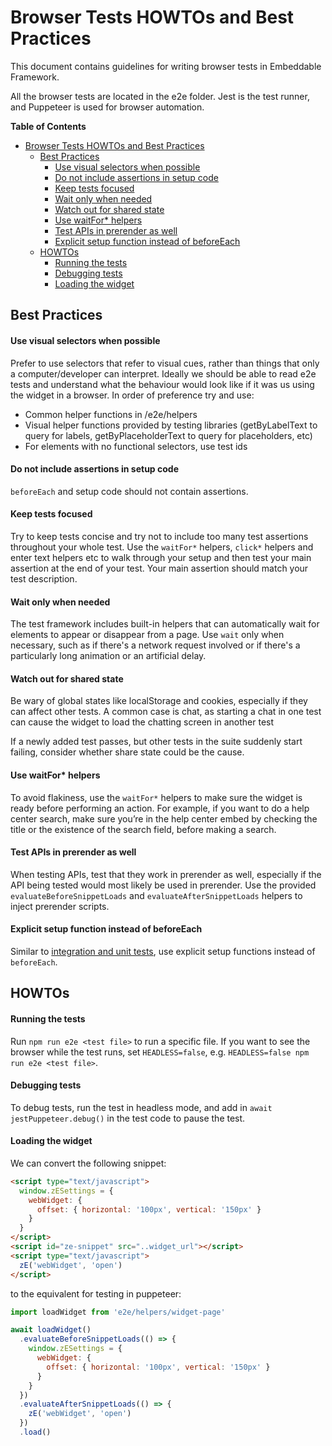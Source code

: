 # Browser Tests HOWTOs and Best Practices

This document contains guidelines for writing browser tests in Embeddable Framework.

All the browser tests are located in the e2e folder. Jest is the test runner,
and Puppeteer is used for browser automation.

**Table of Contents**

- [Browser Tests HOWTOs and Best Practices](#browser-tests-howtos-and-best-practices)
  - [Best Practices](#best-practices)
    - [Use visual selectors when possible](#use-visual-selectors-when-possible)
    - [Do not include assertions in setup code](#do-not-include-assertions-in-setup-code)
    - [Keep tests focused](#keep-tests-focused)
    - [Wait only when needed](#wait-only-when-needed)
    - [Watch out for shared state](#watch-out-for-shared-state)
    - [Use waitFor\* helpers](#use-waitfor-helpers)
    - [Test APIs in prerender as well](#test-apis-in-prerender-as-well)
    - [Explicit setup function instead of beforeEach](#explicit-setup-function-instead-of-beforeeach)
  - [HOWTOs](#howtos)
    - [Running the tests](#running-the-tests)
    - [Debugging tests](#debugging-tests)
    - [Loading the widget](#loading-the-widget)

## Best Practices

#### Use visual selectors when possible

Prefer to use selectors that refer to visual cues, rather than things that only a computer/developer can interpret. Ideally we should be able to read e2e tests and understand what the behaviour would look like if it was us using the widget in a browser. In order of preference try and use:

- Common helper functions in /e2e/helpers
- Visual helper functions provided by testing libraries (getByLabelText to query for labels, getByPlaceholderText to query for placeholders, etc)
- For elements with no functional selectors, use test ids

#### Do not include assertions in setup code

`beforeEach` and setup code should not contain assertions.

#### Keep tests focused

Try to keep tests concise and try not to include too many test assertions throughout your whole test. Use the `waitFor*` helpers, `click*` helpers and enter text helpers etc to walk through your setup and then test your main assertion at the end of your test. Your main assertion should match your test description.

#### Wait only when needed

The test framework includes built-in helpers that can automatically wait for elements
to appear or disappear from a page. Use `wait` only when necessary, such as if there's
a network request involved or if there's a particularly long animation or an
artificial delay.

#### Watch out for shared state

Be wary of global states like localStorage and cookies, especially if they can affect other tests. A common case is chat, as starting a chat in one test can cause the widget to load the chatting screen in another test

If a newly added test passes, but other tests in the suite suddenly start failing, consider
whether share state could be the cause.

#### Use waitFor\* helpers

To avoid flakiness, use the `waitFor*` helpers to make sure the widget is ready before performing an action. For example, if you want to do a help center search, make sure you’re in the help center embed by checking the title or the existence of the search field, before making a search.

#### Test APIs in prerender as well

When testing APIs, test that they work in prerender as well, especially if the API being tested would most likely be used in prerender. Use the provided `evaluateBeforeSnippetLoads` and
`evaluateAfterSnippetLoads` helpers to inject prerender scripts.

#### Explicit setup function instead of beforeEach

Similar to [integration and unit tests](TEST_STYLE.md#explicit-setup-function-instead-of-beforeeach), use explicit setup functions instead of `beforeEach`.

## HOWTOs

#### Running the tests

Run `npm run e2e <test file>` to run a specific file. If you want to see the browser while
the test runs, set `HEADLESS=false`, e.g. `HEADLESS=false npm run e2e <test file>`.

#### Debugging tests

To debug tests, run the test in headless mode, and add in `await jestPuppeteer.debug()`
in the test code to pause the test.

#### Loading the widget

We can convert the following snippet:

```html
<script type="text/javascript">
  window.zESettings = {
    webWidget: {
      offset: { horizontal: '100px', vertical: '150px' }
    }
  }
</script>
<script id="ze-snippet" src="..widget_url"></script>
<script type="text/javascript">
  zE('webWidget', 'open')
</script>
```

to the equivalent for testing in puppeteer:

```js
import loadWidget from 'e2e/helpers/widget-page'

await loadWidget()
  .evaluateBeforeSnippetLoads(() => {
    window.zESettings = {
      webWidget: {
        offset: { horizontal: '100px', vertical: '150px' }
      }
    }
  })
  .evaluateAfterSnippetLoads(() => {
    zE('webWidget', 'open')
  })
  .load()
```
